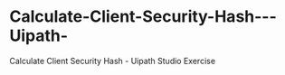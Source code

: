 # Calculate-Client-Security-Hash---Uipath-
Calculate Client Security Hash - Uipath Studio Exercise 
